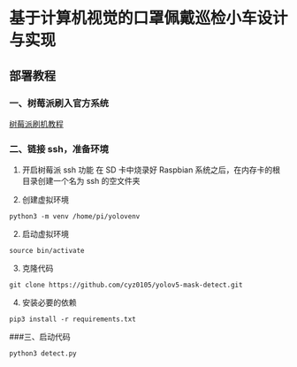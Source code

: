 # 基于计算机视觉的口罩佩戴巡检小车设计与实现

## 部署教程

### 一、树莓派刷入官方系统
[树莓派刷机教程](https://blog.csdn.net/xiaozhoukong/article/details/112726366 '树莓派刷机教程') 
### 二、链接 ssh，准备环境

1. 开启树莓派 ssh 功能
   在 SD 卡中烧录好 Raspbian 系统之后，在内存卡的根目录创建一个名为 ssh 的空文件夹

2. 创建虚拟环境

```shell
python3 -m venv /home/pi/yolovenv
```

2. 启动虚拟环境

```shell
source bin/activate
```

3. 克隆代码

```shell
git clone https://github.com/cyz0105/yolov5-mask-detect.git
```

4. 安装必要的依赖

```shell
pip3 install -r requirements.txt
```

###三、启动代码

```shell
python3 detect.py
```
